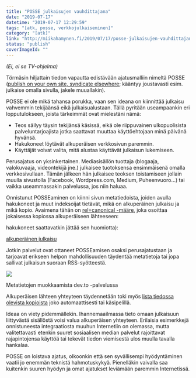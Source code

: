 ```yaml
---
title: "POSSE julkaisujen vauhdittajana"
date: "2019-07-17"
datetime: "2019-07-17 12:29:59"
tags: "[atk, posse, verkkojulkaiseminen]"
category: "[atk]"
link: "http://miikahamynen.fi/2019/07/17/posse-julkaisujen-vauhdittajana/"
status: "publish"
coverImageId: ""
---
```


_(Ei, ei se TV-ohjelma)_

Törmäsin hiljattain tiedon vapautta edistävään ajatusmalliin nimeltä POSSE ([publish on your own site, syndicate elsewhere](https://indieweb.org/POSSE); kääntyy joustavasti esim. julkaise omalla sivulla, jakele muuallakin).

POSSE ei ole mikä tahansa porukka, vaan sen ideana on kiinnittää julkaisu vahvemmin tekijäänsä eikä julkaisualustaan. Tällä pyritään useampaankin eri lopputulokseen, joista tärkeimmät ovat mielestäni nämä:

- Teos säilyy täysin tekijänsä käsissä, eikä ole riippuvainen ulkopuolisista palveluntarjoajista jotka saattavat muuttaa käyttöehtojaan minä päivänä hyvänsä.
- Hakukoneet löytävät alkuperäisen verkkosivun paremmin.
- Käyttäjät voivat valita, mitä alustaa käyttävät julkaisun lukemiseen.

Perusajatus on yksinkertainen. Mediasisällön tuottaja (blogaaja, valokuvaaja, videontekijä jne.) julkaisee tuotoksensa ensimmäisenä omalla verkkosivullaan. Tämän jälkeen hän julkaisee teoksen toistamiseen jollain muulla sivustolla (Facebook, Wordpress.com, Medium, Puheenvuoro…) tai vaikka useammassakin palvelussa, jos niin haluaa.

Onnistunut POSSEaminen on kiinni sivun metatiedoista, joiden avulla hakukoneet ja muut indeksoijat tietävät, mikä on alkuperäinen julkaisu ja mikä kopio. Avaimena tähän on [rel=canonical -määre](https://yoast.com/rel-canonical/), joka osoittaa jokaisessa kopiossa alkuperäiseen lähteeseen:

<link rel="canonical" href="http://example.com /> 

Kaikki julkaisupalvelut eivät kuitenkaan valitettavasti päästä muokkaamaan ko. metaelementtiä. Alkuperäiseen julkaisuun tulisi joka tapauksessa aina linkittää, mahdollisuuksien mukaan `rel=canonical` -määreen avulla (vaikka [hakukoneet saattavatkin jättää sen huomiotta](https://www.mattcutts.com/blog/rel-canonical-html-head/)):

<a rel="canonical" href="http://example.com">alkuperäinen julkaisu</a>

Jotkin palvelut ovat ottaneet POSSEamisen osaksi perusajatustaan ja tarjoavat erikseen helpon mahdollisuuden täydentää metatietoja tai jopa sallivat julkaisun suoraan RSS-syötteestä.

![](https://miikahamynen.fi/wp-content/uploads/2019/07/Kuvakaappaus-2019-07-17-15-10-34.png)

Metatietojen muokkaamista dev.to -palvelussa

Alkuperäisen lähteen yhteyteen täydennetään toki myös [lista tiedossa olevista kopioista](https://indieweb.org/posts-elsewhere) joko automaattisesti tai käsipelillä.

Ideaa on viety pidemmällekin. Ihannemaailmassa tieto omaan julkaisuun liittyvästä sisällöstä voisi valua alkuperäisen yhteyteen. Erilaisia esimerkkejä onnistuneesta integraatiosta muuhun Internetiin on olemassa, mutta valitettavasti etenkin suuret sosiaalisen median palvelut rajoittavat rajapintojensa käyttöä tai tekevät tiedon viemisestä ulos muulla tavalla hankalaa.

POSSE on loistava ajatus, olkoonkin että sen syvällisempi hyödyntäminen vaatii jo enemmän teknistä hahmotuskykyä. Pienelläkin vaivalla saa kuitenkin suuren hyödyn ja omat ajatukset leviämään paremmin Internetissä.
